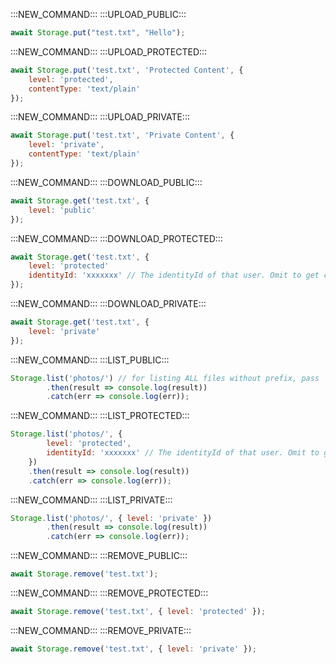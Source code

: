 :::NEW_COMMAND:::
:::UPLOAD_PUBLIC:::
```js
await Storage.put("test.txt", "Hello");
```
:::NEW_COMMAND:::
:::UPLOAD_PROTECTED:::
```js
await Storage.put('test.txt', 'Protected Content', {
    level: 'protected',
    contentType: 'text/plain'
});
```
:::NEW_COMMAND:::
:::UPLOAD_PRIVATE:::
```js
await Storage.put('test.txt', 'Private Content', {
    level: 'private',
    contentType: 'text/plain'
});
```
:::NEW_COMMAND:::
:::DOWNLOAD_PUBLIC:::
```js
await Storage.get('test.txt', { 
    level: 'public'
});
```
:::NEW_COMMAND:::
:::DOWNLOAD_PROTECTED:::
```js
await Storage.get('test.txt', { 
    level: 'protected'
    identityId: 'xxxxxxx' // The identityId of that user. Omit to get current user's objects.
});
```
:::NEW_COMMAND:::
:::DOWNLOAD_PRIVATE:::
```js
await Storage.get('test.txt', { 
    level: 'private'
});
```
:::NEW_COMMAND:::
:::LIST_PUBLIC:::
```js
Storage.list('photos/') // for listing ALL files without prefix, pass '' instead
        .then(result => console.log(result))
        .catch(err => console.log(err));
```
:::NEW_COMMAND:::
:::LIST_PROTECTED:::
```js
Storage.list('photos/', { 
        level: 'protected', 
        identityId: 'xxxxxxx' // The identityId of that user. Omit to get current user's objects.
    })
    .then(result => console.log(result))
    .catch(err => console.log(err));
```
:::NEW_COMMAND:::
:::LIST_PRIVATE:::
```js
Storage.list('photos/', { level: 'private' })
        .then(result => console.log(result))
        .catch(err => console.log(err));
```
:::NEW_COMMAND:::
:::REMOVE_PUBLIC:::
```js
await Storage.remove('test.txt');
```
:::NEW_COMMAND:::
:::REMOVE_PROTECTED:::
```js
await Storage.remove('test.txt', { level: 'protected' });
```
:::NEW_COMMAND:::
:::REMOVE_PRIVATE:::
```js
await Storage.remove('test.txt', { level: 'private' });
```